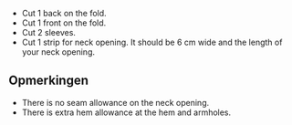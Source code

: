 - Cut 1 back on the fold.
- Cut 1 front on the fold.
- Cut 2 sleeves.
- Cut 1 strip for neck opening. It should be 6 cm wide and the length of your neck opening.
## Opmerkingen
- There is no seam allowance on the neck opening.
- There is extra hem allowance at the hem and armholes.
